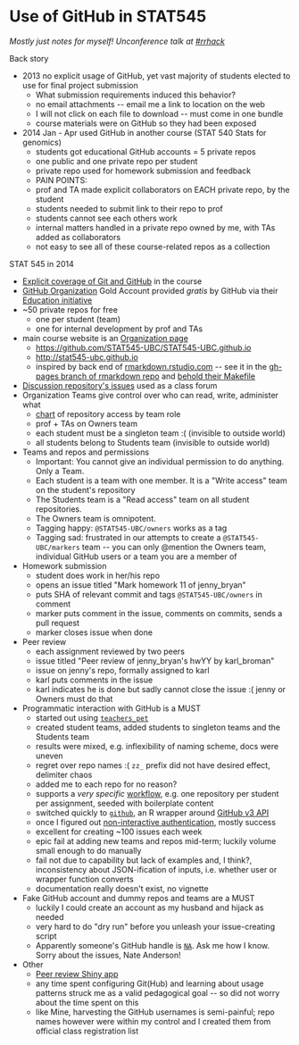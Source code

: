 # Use of GitHub in STAT545

*Mostly just notes for myself! Unconference talk at [#rrhack](https://github.com/Reproducible-Science-Curriculum/Reproducible-Science-Hackathon-Dec-08-2014)*

Back story

  * 2013 no explicit usage of GitHub, yet vast majority of students elected to use for final project submission
    - What submission requirements induced this behavior?
    - no email attachments -- email me a link to location on the web
    - I will not click on each file to download -- must come in one bundle
    - course materials were on GitHub so they had been exposed
  * 2014 Jan - Apr used GitHub in another course (STAT 540 Stats for genomics)
    - students got educational GitHub accounts = 5 private repos
    - one public and one private repo per student
    - private repo used for homework submission and feedback
    - PAIN POINTS:
    - prof and TA made explicit collaborators on EACH private repo, by the student
    - students needed to submit link to their repo to prof
    - students cannot see each others work
    - internal matters handled in a private repo owned by me, with TAs added as collaborators
    - not easy to see all of these course-related repos as a collection

STAT 545 in 2014

  * [Explicit coverage of Git and GitHub](http://stat545-ubc.github.io/git00_index.html) in the course
  * [GitHub Organization](https://help.github.com/categories/organizations/) Gold Account provided *gratis* by GitHub via their [Education initiative](https://education.github.com)
  * ~50 private repos for free
    - one per student (team)
    - one for internal development by prof and TAs
  * main course website is an [Organization page](https://help.github.com/articles/user-organization-and-project-pages/)
    - https://github.com/STAT545-UBC/STAT545-UBC.github.io
    - http://stat545-ubc.github.io
    - inspired by back end of [rmarkdown.rstudio.com](http://rmarkdown.rstudio.com) -- see it in the [gh-pages branch of rmarkdown repo](https://github.com/rstudio/rmarkdown/tree/gh-pages) and [behold their Makefile](https://github.com/rstudio/rmarkdown/blob/gh-pages/Makefile)
  * [Discussion repository's issues](https://github.com/STAT545-UBC/Discussion/issues) used as a class forum
  * Organization Teams give control over who can read, write, administer what
    - [chart](https://help.github.com/articles/permission-levels-for-an-organization-repository/) of repository access by team role
    - prof + TAs on Owners team
    - each student must be a singleton team :( (invisible to outside world)
    - all students belong to Students team (invisible to outside world)
  * Teams and repos and permissions
    - Important: You cannot give an individual permission to do anything. Only a Team.
    - Each student is a team with one member. It is a "Write access" team on the student's repository
    - The Students team is a "Read access" team on all student repositories. 
    - The Owners team is omnipotent.
    - Tagging happy: `@STAT545-UBC/owners` works as a tag
    - Tagging sad: frustrated in our attempts to create a `@STAT545-UBC/markers` team -- you can only @mention the Owners team, individual GitHub users or a team you are a member of
  * Homework submission
    - student does work in her/his repo
    - opens an issue titled "Mark homework 11 of jenny_bryan"
    - puts SHA of relevant commit and tags `@STAT545-UBC/owners` in comment
    - marker puts comment in the issue, comments on commits, sends a pull request
    - marker closes issue when done
  * Peer review
    - each assignment reviewed by two peers
    - issue titled "Peer review of jenny_bryan's hwYY by karl_broman"
    - issue on jenny's repo, formally assigned to karl
    - karl puts comments in the issue
    - karl indicates he is done but sadly cannot close the issue :( jenny or Owners must do that
  * Programmatic interaction with GitHub is a MUST
    - started out using [`teachers_pet`](https://github.com/education/teachers_pet)
    - created student teams, added students to singleton teams and the Students team
    - results were mixed, e.g. inflexibility of naming scheme, docs were uneven
    - regret over repo names :( `zz_` prefix did not have desired effect, delimiter chaos
    - added me to each repo for no reason?
    - supports a *very specific* [workflow](https://education.github.com/guide), e.g. one repository per student per assignment, seeded with boilerplate content
    - switched quickly to [`github`](https://github.com/cscheid/rgithub), an R wrapper around [GitHub v3 API](http://developer.github.com/v3/)
    - once I figured out [non-interactive authentication](http://stat545-ubc.github.io/bit003_api-key-env-var.html), mostly success
    - excellent for creating ~100 issues each week
    - epic fail at adding new teams and repos mid-term; luckily volume small enough to do manually
    - fail not due to capability but lack of examples and, I think?, inconsistency about JSON-ification of inputs, i.e. whether user or wrapper function converts
    - documentation really doesn't exist, no vignette
  * Fake GitHub account and dummy repos and teams are a MUST
    - luckily I could create an account as my husband and hijack as needed
    - very hard to do "dry run" before you unleash your issue-creating script
    - Apparently someone's GitHub handle is [`NA`](https://github.com/na). Ask me how I know. Sorry about the issues, Nate Anderson!
  * Other
    - [Peer review Shiny app](http://shinyapps.stat.ubc.ca/STAT545/peer-review/)
    - any time spent configuring Git(Hub) and learning about usage patterns struck me as a valid pedagogical goal -- so did not worry about the time spent on this
    - like Mine, harvesting the GitHub usernames is semi-painful; repo names however were within my control and I created them from official class registration list
    
